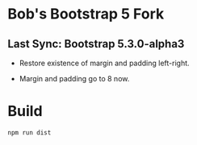 # Bob's Bootstrap 5 Fork

## Last Sync: Bootstrap 5.3.0-alpha3

* Restore existence of margin and padding left-right.

* Margin and padding go to 8 now.

# Build

`npm run dist`

